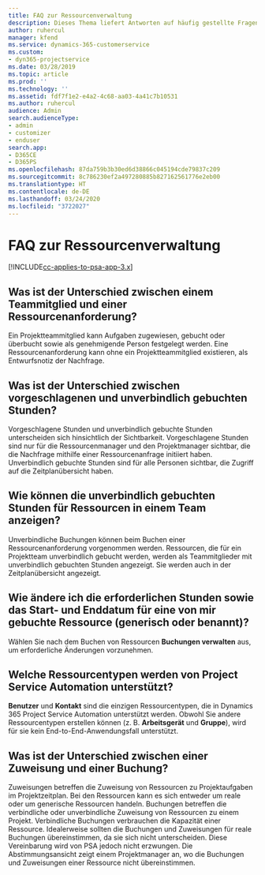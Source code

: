 ```yaml
---
title: FAQ zur Ressourcenverwaltung
description: Dieses Thema liefert Antworten auf häufig gestellte Fragen zur Ressourcenverwaltung.
author: ruhercul
manager: kfend
ms.service: dynamics-365-customerservice
ms.custom:
- dyn365-projectservice
ms.date: 03/28/2019
ms.topic: article
ms.prod: ''
ms.technology: ''
ms.assetid: fdf7f1e2-e4a2-4c68-aa03-4a41c7b10531
ms.author: ruhercul
audience: Admin
search.audienceType:
- admin
- customizer
- enduser
search.app:
- D365CE
- D365PS
ms.openlocfilehash: 87da759b3b30ed6d38866c045194cde79837c209
ms.sourcegitcommit: 8c786230ef2a497280885b827162561776e2eb00
ms.translationtype: HT
ms.contentlocale: de-DE
ms.lasthandoff: 03/24/2020
ms.locfileid: "3722027"
---
```

# <a name="resource-management-faq"></a>FAQ zur Ressourcenverwaltung

[!INCLUDE[cc-applies-to-psa-app-3.x](../includes/cc-applies-to-psa-app-3x.md)]

## <a name="what-is-the-difference-between-a-team-member-and-a-resource-requirement"></a>Was ist der Unterschied zwischen einem Teammitglied und einer Ressourcenanforderung?

Ein Projektteammitglied kann Aufgaben zugewiesen, gebucht oder überbucht sowie als genehmigende Person festgelegt werden. Eine Ressourcenanforderung kann ohne ein Projektteammitglied existieren, als Entwurfsnotiz der Nachfrage. 

## <a name="what-is-the-difference-between-proposed-and-soft-booked-hours"></a>Was ist der Unterschied zwischen vorgeschlagenen und unverbindlich gebuchten Stunden?

Vorgeschlagene Stunden und unverbindlich gebuchte Stunden unterscheiden sich hinsichtlich der Sichtbarkeit. Vorgeschlagene Stunden sind nur für die Ressourcenmanager und den Projektmanager sichtbar, die die Nachfrage mithilfe einer Ressourcenanfrage initiiert haben. Unverbindlich gebuchte Stunden sind für alle Personen sichtbar, die Zugriff auf die Zeitplanübersicht haben.

## <a name="how-can-i-see-the-soft-booked-hours-for-resources-on-a-team"></a>Wie können die unverbindlich gebuchten Stunden für Ressourcen in einem Team anzeigen?

Unverbindliche Buchungen können beim Buchen einer Ressourcenanforderung vorgenommen werden. Ressourcen, die für ein Projektteam unverbindlich gebucht werden, werden als Teammitglieder mit unverbindlich gebuchten Stunden angezeigt. Sie werden auch in der Zeitplanübersicht angezeigt.

## <a name="how-do-i-change-the-required-hours-and-the-start-and-end-dates-for-a-resource-generic-or-named-that-i-booked"></a>Wie ändere ich die erforderlichen Stunden sowie das Start- und Enddatum für eine von mir gebuchte Ressource (generisch oder benannt)?

Wählen Sie nach dem Buchen von Ressourcen **Buchungen verwalten** aus, um erforderliche Änderungen vorzunehmen.

## <a name="what-resources-types-does-project-service-automation-support"></a>Welche Ressourcentypen werden von Project Service Automation unterstützt?

**Benutzer** und **Kontakt** sind die einzigen Ressourcentypen, die in Dynamics 365 Project Service Automation unterstützt werden. Obwohl Sie andere Ressourcentypen erstellen können (z. B. **Arbeitsgerät** und **Gruppe**), wird für sie kein End-to-End-Anwendungsfall unterstützt.

## <a name="what-is-the-difference-between-an-assignment-and-a-booking"></a>Was ist der Unterschied zwischen einer Zuweisung und einer Buchung?

Zuweisungen betreffen die Zuweisung von Ressourcen zu Projektaufgaben im Projektzeitplan. Bei den Ressourcen kann es sich entweder um reale oder um generische Ressourcen handeln. Buchungen betreffen die verbindliche oder unverbindliche Zuweisung von Ressourcen zu einem Projekt. Verbindliche Buchungen verbrauchen die Kapazität einer Ressource. Idealerweise sollten die Buchungen und Zuweisungen für reale Buchungen übereinstimmen, da sie sich nicht unterscheiden. Diese Vereinbarung wird von PSA jedoch nicht erzwungen. Die Abstimmungsansicht zeigt einem Projektmanager an, wo die Buchungen und Zuweisungen einer Ressource nicht übereinstimmen.
